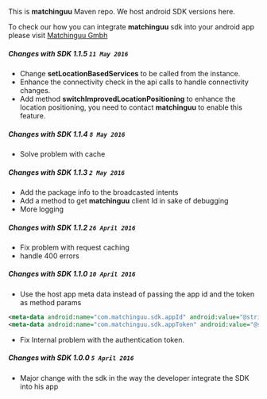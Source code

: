 This is **matchinguu** Maven repo.
We host android SDK versions here.

To check our how you can integrate **matchinguu** sdk into your android app please visit [Matchinguu Gmbh](http://www.matchinguu.com)

##### Changes with SDK 1.1.5                                   `11 May 2016`

- Change **setLocationBasedServices** to be called from the instance.
- Enhance the connectivity check in the api calls to handle connectivity changes.
- Add method **switchImprovedLocationPositioning** to enhance the location positioning,
  you need to contact **matchinguu** to enable this feature.


##### Changes with SDK 1.1.4                                   `8 May 2016`

- Solve problem with cache

##### Changes with SDK 1.1.3                                   `2 May 2016`

- Add the package info to the broadcasted intents
- Add a method to get **matchinguu** client Id in sake of debugging
- More logging

##### Changes with SDK 1.1.2                                   `26 April 2016`

- Fix problem with request caching
- handle 400 errors


##### Changes with SDK 1.1.0                                   `10 April 2016`

- Use the host app meta data instead of passing the app id and the token as method params
```xml
<meta-data android:name="com.matchinguu.sdk.appId" android:value="@string/matchinguu_app_id" />
<meta-data android:name="com.matchinguu.sdk.appToken" android:value="@string/matchinguu_app_token" />
```
- Fix Internal problem with the authentication token.


##### Changes with SDK 1.0.0                                   `5 April 2016`

- Major change with the sdk in the way the developer integrate the SDK into his app
